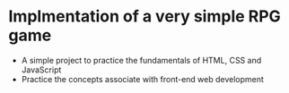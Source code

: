 # Implmentation of a very simple RPG game

- A simple project to practice the fundamentals of HTML, CSS and JavaScript
- Practice the concepts associate with front-end web development
